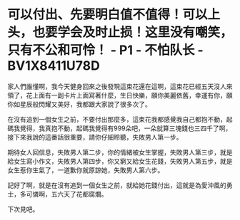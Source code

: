 # 可以付出、先要明白值不值得！可以上头，也要学会及时止损！这里没有嘲笑，只有不公和可怜！ - P1 - 不怕队长 - BV1X8411U78D

家人們誰懂啊，我今天健身回來之後發現這束花還在這啊，這束花已經五天沒人來領了，花上面有一副卡片上面寫著什麼，生日快樂，願你美麗依舊，幸運有你，願你如星辰般閃耀又美好，我都跟大家說了很多次了。

在沒有追到一個女生之前，不要付出那麼多，這束花我都感覺我自己都抱不動，起碼我覺得，我真抱不動，起碼我覺得有999朵吧，一朵就算三塊錢也三四千了啊，接下來我說的這番話很重要，請你仔細聆聽，失敗男人第一步。

期待女人回信息，失敗男人第二步，你的情緒被女生掌握，失敗男人第三步，就是給女生寫小作文，失敗男人第四步，你又窮又給女生花錢，失敗男人第五步，就是女生惹你生氣了，一道歉你就原諒她，失敗男人第六步。

記好了啊，就是在沒有追到一個女生之前，就給她花錢付出，這就是為愛沖風的勇士，多可憐啊，五六天了花都腐爛。

下次見吧。